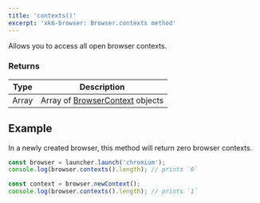 ```yaml
---
title: 'contexts()'
excerpt: 'xk6-browser: Browser.contexts method'
---
```


<BrowserCompatibility/>

Allows you to access all open browser contexts.

### Returns

| Type  | Description                                                                    |
| ----- | ------------------------------------------------------------------------------ |
| Array | Array of [BrowserContext](/javascript-api/xk6-browser/browsercontext/) objects |


## Example

In a newly created browser, this method will return zero browser contexts.

<!-- eslint-skip -->

```javascript
const browser = launcher.launch('chromium');
console.log(browser.contexts().length); // prints `0`

const context = browser.newContext();
console.log(browser.contexts().length); // prints `1`
```
